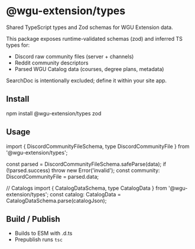 # @wgu-extension/types

Shared TypeScript types and Zod schemas for WGU Extension data.

This package exposes runtime-validated schemas (zod) and inferred TS types for:
- Discord raw community files (server + channels)
- Reddit community descriptors
 - Parsed WGU Catalog data (courses, degree plans, metadata)

SearchDoc is intentionally excluded; define it within your site app.

## Install

npm install @wgu-extension/types zod

## Usage

import { DiscordCommunityFileSchema, type DiscordCommunityFile } from '@wgu-extension/types';

const parsed = DiscordCommunityFileSchema.safeParse(data);
if (!parsed.success) throw new Error('invalid');
const community: DiscordCommunityFile = parsed.data;

// Catalogs
import { CatalogDataSchema, type CatalogData } from '@wgu-extension/types';
const catalog: CatalogData = CatalogDataSchema.parse(catalogJson);

## Build / Publish

- Builds to ESM with .d.ts
- Prepublish runs `tsc`
